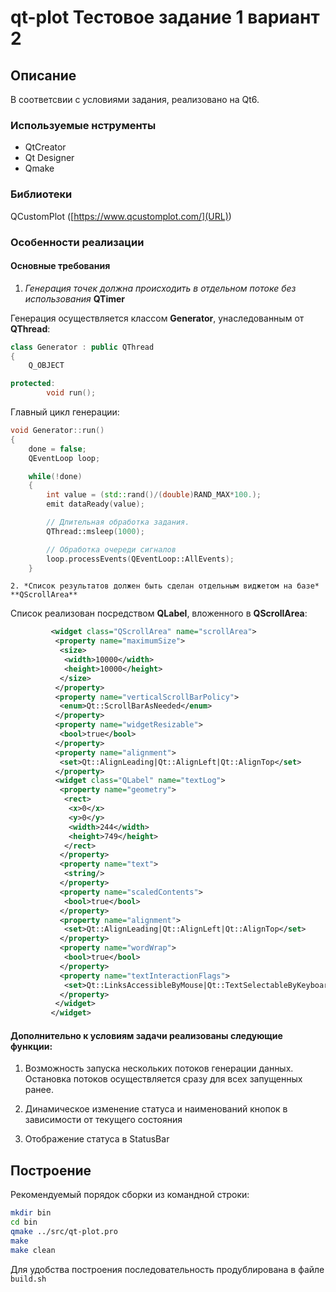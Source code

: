 # qt-plot Тестовое задание 1 вариант 2

## Опиcание

В соответсвии с условиями задания, реализовано на Qt6.

### Используемые нструменты

* QtCreator
* Qt Designer
* Qmake

### Библиотеки

QCustomPlot ([https://www.qcustomplot.com/](URL))

### Особенности реализации

#### Основные требования

 1. *Генерация точек должна происходить в отдельном потоке без использования* **QTimer**

Генерация осуществляется классом **Generator**, унаследованным от **QThread**:

```C++
class Generator : public QThread
{
    Q_OBJECT

protected:
        void run();
```
Главный цикл генерации:
```C++
void Generator::run()
{
    done = false;
    QEventLoop loop;

    while(!done)
    {
        int value = (std::rand()/(double)RAND_MAX*100.);
        emit dataReady(value);

        // Длительная обработка задания.
        QThread::msleep(1000);

        // Обработка очереди сигналов
        loop.processEvents(QEventLoop::AllEvents);
    }
```

    2. *Список результатов должен быть сделан отдельным виджетом на базе* **QScrollArea**

Список реализован посредством **QLabel**, вложенного в **QScrollArea**:

```XML
         <widget class="QScrollArea" name="scrollArea">
          <property name="maximumSize">
           <size>
            <width>10000</width>
            <height>10000</height>
           </size>
          </property>
          <property name="verticalScrollBarPolicy">
           <enum>Qt::ScrollBarAsNeeded</enum>
          </property>
          <property name="widgetResizable">
           <bool>true</bool>
          </property>
          <property name="alignment">
           <set>Qt::AlignLeading|Qt::AlignLeft|Qt::AlignTop</set>
          </property>
          <widget class="QLabel" name="textLog">
           <property name="geometry">
            <rect>
             <x>0</x>
             <y>0</y>
             <width>244</width>
             <height>749</height>
            </rect>
           </property>
           <property name="text">
            <string/>
           </property>
           <property name="scaledContents">
            <bool>true</bool>
           </property>
           <property name="alignment">
            <set>Qt::AlignLeading|Qt::AlignLeft|Qt::AlignTop</set>
           </property>
           <property name="wordWrap">
            <bool>true</bool>
           </property>
           <property name="textInteractionFlags">
            <set>Qt::LinksAccessibleByMouse|Qt::TextSelectableByKeyboard|Qt::TextSelectableByMouse</set>
           </property>
          </widget>
         </widget>

```


#### Дополнительно к условиям задачи реализованы следующие функции:

 1. Возможность запуска нескольких потоков генерации данных. Остановка потоков осуществляется сразу для всех запущенных ранее.

 2. Динамическое изменение статуса и наименований кнопок в зависимости от текущего состояния

 3. Отображение статуса в StatusBar


## Построение

Рекомендуемый порядок сборки из командной строки:

```BASH
mkdir bin
cd bin
qmake ../src/qt-plot.pro
make
make clean
```

Для удобства построения последовательность продублирована в файле `build.sh`
